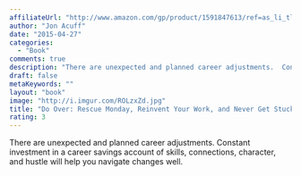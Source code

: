 ```yaml
---
affiliateUrl: "http://www.amazon.com/gp/product/1591847613/ref=as_li_tl?ie=UTF8&camp=1789&creative=390957&creativeASIN=1591847613&linkCode=as2&tag=jaktre-20&linkId=2MDLEECHAIFE7V6R"
author: "Jon Acuff"
date: "2015-04-27"
categories:
  - "Book"
comments: true
description: "There are unexpected and planned career adjustments.  Constant investment in a career savings account of skills, connections, character, and hustle wi"
draft: false
metaKeywords: ""
layout: "book"
image: "http://i.imgur.com/ROLzxZd.jpg"
title: "Do Over: Rescue Monday, Reinvent Your Work, and Never Get Stuck"
rating: 3
---
```


There are unexpected and planned career adjustments.  Constant investment in a career savings account of skills, connections, character, and hustle will help you navigate changes well.
